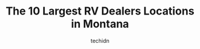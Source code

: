 ---
layout: ampstory
image: https://i0.wp.com/paketmu.com/wp-content/uploads/2023/06/bishs-rv-of-great-falls-0-in-montana-1686371989.jpeg?resize=640,853
author: techidn
featured: false
description: Explore the diverse RV Dealer scene in Montana, home to an incredible selection of 10 establishments catering to every taste. Whether youre in search of iconic favorites or undiscovered tre
title: The 10 Largest RV Dealers Locations in Montana
cover:
   title: The 10 Largest RV Dealers Locations in Montana
   subtitle: RICKPATE
   background: https://paketmu.com/wp-content/uploads/2023/06/bishs-rv-of-great-falls-0-in-montana-1686371989.jpeg

pages: 
 - layout: thirds
   top: <h1>#1 Bretz RV & Marine</h1>
   bottom: "<p>Dave and staff where very helpful getting us set up with our new camper. The communication was excellent and never felt pressured. When we met for our pick-up, Will did a</p>"
   background: https://paketmu.com/wp-content/uploads/2023/06/bishs-rv-of-great-falls-1-in-montana-1686371989.jpeg
   backgroundblur: true
 - layout: thirds
   top: <h1>#2 Bishs RV of Kalispell</h1>
   bottom: "<p>Purchasing a trailer here was so easy and seamless. We told them what we were looking for and Eric showed us the options. There was zero pressure. Excellent sales staff a</p>"
   background: https://paketmu.com/wp-content/uploads/2023/06/bishs-rv-of-great-falls-2-in-montana-1686371990.jpeg
   cta:
      link: https://paketmu.com/the-10-largest-rv-dealers-locations-in-montana/
      text: The 10 Largest RV Dealers Locations in Montana
 - layout: thirds
   top: <h1>#3 Pierce RV & Marine Supercenter</h1>
   bottom: "<p>The RV that we purchased was exactly what we were after!  We had spoke with Heather previously and through that time period she stayed in touch with potential units!  Out</p>"
   background: https://paketmu.com/wp-content/uploads/2023/06/bishs-rv-of-great-falls-3-in-montana-1686371992.jpeg
   cta:
      link: https://paketmu.com/the-10-largest-rv-dealers-locations-in-montana/
      text: The 10 Largest RV Dealers Locations in Montana
 - layout: thirds
   top: <h1>#4 Bishs RV of Great Falls</h1>
   bottom: "<p>3928 Tri Hill Frontage Rd, Great Falls, MT 59404, United States</p>"
   background: https://images.unsplash.com/photo-1620421680010-0766ff230392?ixlib=rb-4.0.3&ixid=MnwxMjA3fDB8MHxwaG90by1wYWdlfHx8fGVufDB8fHx8&auto=format&fit=crop&w=640&h=853&q=80
   cta:
      link: https://paketmu.com/the-10-largest-rv-dealers-locations-in-montana/
      text: The 10 Largest RV Dealers Locations in Montana
 - layout: thirds
   top: <h1>#5 Bishs RV of Bozeman</h1>
   bottom: "<p>8466 Huffine Ln, Bozeman, MT 59718, United States</p>"
   background: https://images.unsplash.com/photo-1552083974-186346191183?ixlib=rb-4.0.3&ixid=MnwxMjA3fDB8MHxwaG90by1wYWdlfHx8fGVufDB8fHx8&auto=format&fit=crop&w=640&h=853&q=80
   cta:
      link: https://paketmu.com/the-10-largest-rv-dealers-locations-in-montana/
      text: The 10 Largest RV Dealers Locations in Montana
 - layout: thirds
   top: <h1>#6 D & D RV Center, LLC</h1>
   bottom: "<p>806 Stanley St, Helena, MT 59601, United States</p>"
   background: https://images.unsplash.com/photo-1613843873231-1447db182f97?ixlib=rb-4.0.3&ixid=MnwxMjA3fDB8MHxwaG90by1wYWdlfHx8fGVufDB8fHx8&auto=format&fit=crop&w=640&h=853&q=80
   cta:
      link: https://paketmu.com/the-10-largest-rv-dealers-locations-in-montana/
      text: The 10 Largest RV Dealers Locations in Montana
 - layout: thirds
   top: <h1>#7 Rangitsch Brothers RV and Manufactured Home Center</h1>
   bottom: "<p>2001 W Broadway St, Missoula, MT 59808, United States</p>"
   background: https://images.unsplash.com/photo-1567360425618-1594206637d2?ixlib=rb-4.0.3&ixid=MnwxMjA3fDB8MHxwaG90by1wYWdlfHx8fGVufDB8fHx8&auto=format&fit=crop&w=640&h=853&q=80
   cta:
      link: https://paketmu.com/the-10-largest-rv-dealers-locations-in-montana/
      text: The 10 Largest RV Dealers Locations in Montana
 - layout: thirds
   middle: Continue reading...
   background: https://images.unsplash.com/photo-1522441815192-d9f04eb0615c?ixlib=rb-4.0.3&ixid=MnwxMjA3fDB8MHxwaG90by1wYWdlfHx8fGVufDB8fHx8&auto=format&fit=crop&w=640&h=853&q=80
   cta:
      link: https://paketmu.com/the-10-largest-rv-dealers-locations-in-montana/
      text: The 10 Largest RV Dealers Locations in Montana
      
---